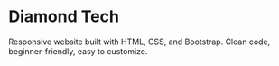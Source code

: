 # Diamond Tech
 Responsive website built with HTML, CSS, and Bootstrap. Clean code, beginner-friendly, easy to customize.
